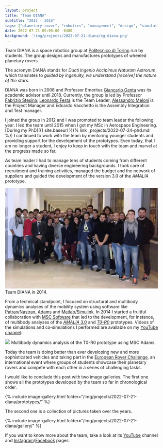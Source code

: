 ```yaml
---
layout: project
title: "Team DIANA"
subtitle: "2012 - 2018"
tags: ["planetary-rover", "robotics", "management", "design", "simulation", "modelling"]
date: 2022-07-21 00:00:00 -0400
background: '/img/projects/2022-07-21-diana/bg-diana.png'
---
```


Team DIANA is a space robotics group at [Politecnico di Torino](https://www.polito.it/index.php?lang=en) run by students. The group designs and manufactures prototypes of wheeled planetary rovers.

The acronym DIANA stands for *Ducti Ingenio Accipimus Naturam Astrorum*, which translates to *guided by ingenuity, we understand [receive] the nature of the stars*.

DIANA was born in 2008 and Professor Emeritus [Giancarlo Genta](https://www.dimeas.polito.it/en/personale/scheda/(nominativo)/giancarlo.genta/(sezione)/didattica) was its academic advisor until 2018. Currently, the group is led by Professor [Fabrizio Stesina](https://www.dimeas.polito.it/en/personale/scheda/(nominativo)/fabrizio.stesina); [Leonardo Festa](https://www.linkedin.com/in/leonardo-maria-festa/) is the Team Leader, [Alessandro Meloni](https://www.linkedin.com/in/alessandro-meloni/) is the Project Manager and Edoardo Vacchetto is the Assembly Integration and Test manager.

I joined the group in 2012 and I was promoted to team leader the following year. I led the team until 2015 when I got my MSc in Aerospace Engineering. [During my PhD]({{ site.baseurl }}{% link _projects/2022-07-24-phd.md %}) I continued to work with the team by mentoring younger students and providing support for the development of the prototypes. Even today, that I am no longer a student, I enjoy to keep in touch with the team and marvel at the progress made so far.

As team leader I had to manage tens of students coming from different countries and having diverse engineering backgrounds. I took care of recruitment and training activities, managed the budget and the network of suppliers and guided the development of the version 3.0 of the *AMALIA* prototype.

<img src="/img/projects/2022-07-21-diana/2014-certificates.png" width="710"/>
<span class="caption text-muted">Team DIANA in 2014.</span>

From a technical standpoint, I focused on structural and multibody dynamics analyses of the mobility system using software like [Patran](https://www.mscsoftware.com/product/patran)/[Nastran](https://www.mscsoftware.com/product/msc-nastran), [Adams](https://www.mscsoftware.com/product/adams) and [Matlab](https://www.mathworks.com/products/matlab.html)/[Simulink](https://www.mathworks.com/products/simulink.html). In 2014 I started a fruitful collaboration with [MSC Software](https://www.mscsoftware.com/) that led to the development, for instance, of multibody analyses of the [*AMALIA* 3.0](https://www.mscsoftware.com/it/page/analisi-dinamica-di-un-rover-interplanetario) and [*T0-R0*](https://www.mscsoftware.com/it/page/simulazione-dinamica-multibody-del-rover-t0-r0-la-european-rover-challenge) prototypes. Videos of the simulations and co-simulations I performed are available on my [YouTube channel](https://www.youtube.com/@cristiano.pizzamiglio).

<img src="/img/projects/2022-07-21-diana/t0r0-adams.gif" width="710"/>
<span class="caption text-muted">Multibody dynamics analysis of the T0-R0 prototype using MSC Adams.</span>

Today the team is doing better than ever developing new and more sophisticated vehicles and taking part in the [European Rover Challenge](https://roverchallenge.eu/en/main-page/), an international event where groups of students showcase their planetary rovers and compete with each other in a series of challenging tasks.

I would like to conclude this post with two image galleries. The first one shows all the prototypes developed by the team so far in chronological order.

{% include image-gallery.html folder="/img/projects/2022-07-21-diana/prototypes/" %}

The second one is a collection of pictures taken over the years.

{% include image-gallery.html folder="/img/projects/2022-07-21-diana/gallery/" %}

If you want to know more about the team, take a look at its [YouTube](https://www.youtube.com/c/TeamDIANA) channel and [Instagram](https://www.instagram.com/team_diana_polito/)/[Facebook](https://www.facebook.com/teamdiana/) pages.

